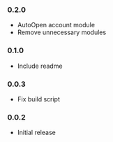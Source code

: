 ### 0.2.0

- AutoOpen account module
- Remove unnecessary modules

### 0.1.0

- Include readme

### 0.0.3

- Fix build script

### 0.0.2

- Initial release
